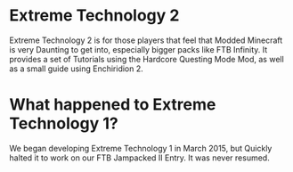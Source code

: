# Extreme Technology 2

Extreme Technology 2 is for those players that feel that Modded Minecraft is very Daunting to get into, especially bigger packs like FTB Infinity. It provides a set of Tutorials using the Hardcore Questing Mode Mod, as well as a small guide using Enchiridion 2.

# What happened to Extreme Technology 1?

We began developing Extreme Technology 1 in March 2015, but Quickly halted it to work on our FTB Jampacked II Entry. It was never resumed.

